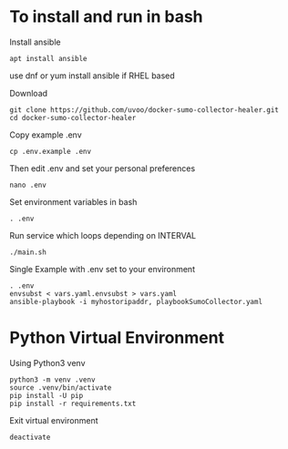 # To install and run in bash

Install ansible
```
apt install ansible
```
use dnf or yum install ansible if RHEL based

Download
```
git clone https://github.com/uvoo/docker-sumo-collector-healer.git
cd docker-sumo-collector-healer 
```

Copy example .env
```
cp .env.example .env
```

Then edit .env and set your personal preferences
```
nano .env
```

Set environment variables in bash
```
. .env
```

Run service which loops depending on INTERVAL
```
./main.sh
```

Single Example with .env set to your environment
```
. .env
envsubst < vars.yaml.envsubst > vars.yaml
ansible-playbook -i myhostoripaddr, playbookSumoCollector.yaml
```

# Python Virtual Environment
Using Python3 venv
```
python3 -m venv .venv
source .venv/bin/activate
pip install -U pip
pip install -r requirements.txt
```

Exit virtual environment
```
deactivate
```
